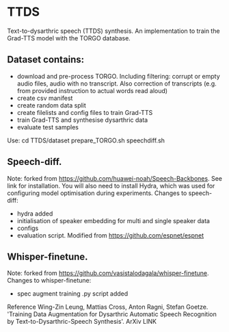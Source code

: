 # TTDS
Text-to-dysarthric speech (TTDS) synthesis. An implementation to train the Grad-TTS model with the TORGO database.

## Dataset contains:
- download and pre-process TORGO. Including filtering: corrupt or empty audio files, audio with no transcript. Also correction of transcripts (e.g. from provided instruction to actual words read aloud)
- create csv manifest
- create random data split
- create filelists and config files to train Grad-TTS 
- train Grad-TTS and synthesise dysarthric data
- evaluate test samples

Use:
cd TTDS/dataset
prepare_TORGO.sh
speechdiff.sh

## Speech-diff. 
Note: forked from https://github.com/huawei-noah/Speech-Backbones. See link for installation. You will also need to install Hydra, which was used for configuring model optimisation during experiments. 
Changes to speech-diff:
- hydra added
- initialisation of speaker embedding for multi and single speaker data
- configs
- evaluation script. Modified from https://github.com/espnet/espnet


## Whisper-finetune. 
Note: forked from https://github.com/vasistalodagala/whisper-finetune. Changes to whisper-finetune:
- spec augment training .py script added

Reference
Wing-Zin Leung, Mattias Cross, Anton Ragni, Stefan Goetze. 'Training Data Augmentation for Dysarthric Automatic Speech Recognition by Text-to-Dysarthric-Speech Synthesis'. ArXiv LINK



